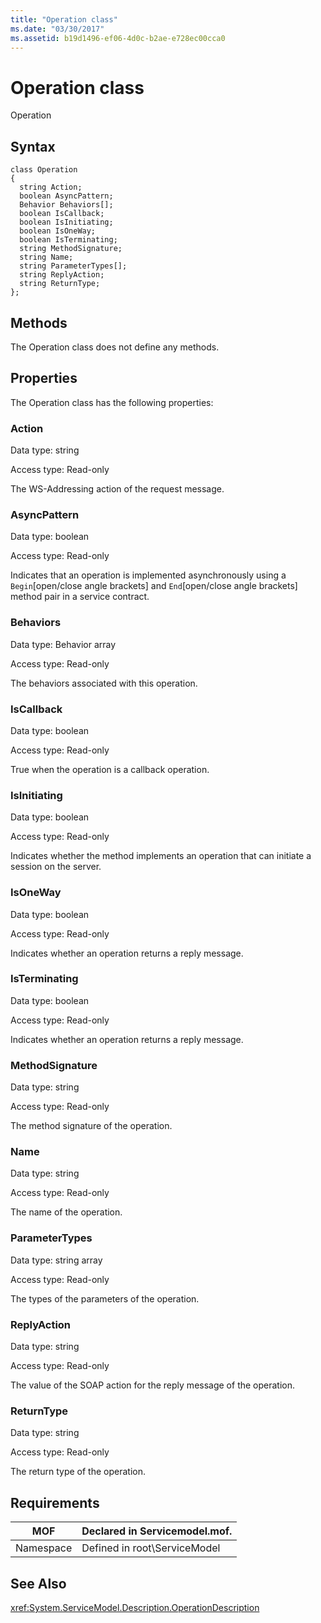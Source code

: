 ```yaml
---
title: "Operation class"
ms.date: "03/30/2017"
ms.assetid: b19d1496-ef06-4d0c-b2ae-e728ec00cca0
---
```

# Operation class
Operation  

## Syntax  

```  
class Operation  
{  
  string Action;  
  boolean AsyncPattern;  
  Behavior Behaviors[];  
  boolean IsCallback;  
  boolean IsInitiating;  
  boolean IsOneWay;  
  boolean IsTerminating;  
  string MethodSignature;  
  string Name;  
  string ParameterTypes[];  
  string ReplyAction;  
  string ReturnType;  
};  
```  

## Methods  
 The Operation class does not define any methods.  

## Properties  
 The Operation class has the following properties:  

### Action  
 Data type: string  

 Access type: Read-only  

 The WS-Addressing action of the request message.  

### AsyncPattern  
 Data type: boolean  

 Access type: Read-only  

 Indicates that an operation is implemented asynchronously using a `Begin`[open/close angle brackets] and `End`[open/close angle brackets] method pair in a service contract.  

### Behaviors  
 Data type: Behavior array  

 Access type: Read-only  

 The behaviors associated with this operation.  

### IsCallback  
 Data type: boolean  

 Access type: Read-only  

 True when the operation is a callback operation.  

### IsInitiating  
 Data type: boolean  

 Access type: Read-only  

 Indicates whether the method implements an operation that can initiate a session on the server.  

### IsOneWay  
 Data type: boolean  

 Access type: Read-only  

 Indicates whether an operation returns a reply message.  

### IsTerminating  
 Data type: boolean  

 Access type: Read-only  

 Indicates whether an operation returns a reply message.  

### MethodSignature  
 Data type: string  

 Access type: Read-only  

 The method signature of the operation.  

### Name  
 Data type: string  

 Access type: Read-only  

 The name of the operation.  

### ParameterTypes  
 Data type: string array  

 Access type: Read-only  

 The types of the parameters of the operation.  

### ReplyAction  
 Data type: string  

 Access type: Read-only  

 The value of the SOAP action for the reply message of the operation.  

### ReturnType  
 Data type: string  

 Access type: Read-only  

 The return type of the operation.  

## Requirements  


|MOF|Declared in Servicemodel.mof.|  
|---------|-----------------------------------|  
|Namespace|Defined in root\ServiceModel|  

## See Also  
 <xref:System.ServiceModel.Description.OperationDescription>
